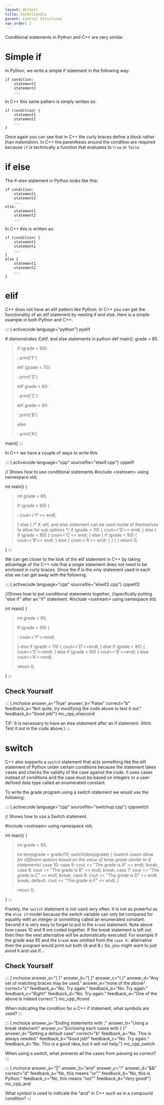 ```yaml
---
layout: default
title: Conditionals
parent: Control Structures
nav_order: 2
---
```


Conditional statements in Python and C++ are very similar.

# Simple if

In Python, we write a simple if statement in the following way:

    if condition:
        statement1
        statement2
        ...

In C++ this same pattern is simply written as:

    if (condition) {
        statement1
        statement2
        ...
    }

Once again you can see that in C++ the curly braces define a block
rather than indentation. In C++ the parenthesis around the condition are
required because `if` is technically a function that evaluates to `true`
or `false`.

# if else

The if-else statement in Python looks like this:

    if condition:
        statement1
        statement2
        ...
    else:
        statement1
        statement2
        ...

In C++ this is written as:

    if (condition) {
        statement1
        statement2
        ...
    } 
    else {
        statement1
        statement2
        ...
    }

# elif

C++ does not have an elif pattern like Python. In C++ you can get the
functionality of an elif statement by nesting if and else. Here is a
simple example in both Python and C++.

::: {.activecode language="python"}
pyelif

\# demonstrates if,elif, and else statements in python def main(): grade
= 85

> if (grade \< 60):
>
> :   print(\'F\')
>
> elif (grade \< 70):
>
> :   print(\'D\')
>
> elif grade \< 80:
>
> :   print(\'C\')
>
> elif grade \< 90:
>
> :   print(\'B\')
>
> else:
>
> :   print(\'A\')

main()
:::

In C++ we have a couple of ways to write this

::: {.activecode language="cpp" sourcefile="elseif.cpp"}
cppelif

// Shows how to use conditional statements \#include \<iostream\> using
namespace std;

int main() {

> int grade = 85;
>
> if (grade \< 60) {
>
> :   cout\<\<\'F\'\<\< endl;
>
> } else { /\* if, elif, and else statement can be used inside of
> themselves to allow for sub options \*/ if (grade \< 70) {
> cout\<\<\'D\'\<\< endl; } else { if (grade \< 80) { cout\<\<\'C\'\<\<
> endl; } else { if (grade \< 90) { cout\<\<\'B\'\<\< endl; } else {
> cout\<\<\'A\'\<\< endl; } } } } return 0;

}
:::

We can get closer to the look of the elif statement in C++ by taking
advantage of the C++ rule that a single statement does not need to be
enclosed in curly braces. Since the if is the only statement used in
each else we can get away with the following.

::: {.activecode language="cpp" sourcefile="elseif2.cpp"}
cppelif2

//Shows how to put conditional statements together, //specfically
putting \"else if\" after an \"if\" statement. \#include \<iostream\>
using namespace std;

int main() {

> int grade = 85;
>
> if (grade \< 60) {
>
> :   cout\<\<\'F\'\<\<endl;
>
> } else if (grade \< 70) { cout\<\<\'D\'\<\<endl; } else if (grade \<
> 80) { cout\<\<\'C\'\<\<endl; } else if (grade \< 90) {
> cout\<\<\'B\'\<\<endl; } else cout\<\<\'A\'\<\<endl;
>
> return 0;

}
:::

## Check Yourself

::: {.mchoice answer_a="True" answer_b="False" correct="b" feedback_a="Not quite, try modifying the code above to test it out." feedback_b="Good job!"}
mc_cpp_elsecond

T/F: It is necessary to have an else statement after an if statement.
(Hint: Test it out in the code above.)
:::

# switch

C++ also supports a `switch` statement that acts something like the elif
statement of Python under certain conditions because the statement takes
cases and checks the validity of the case against the code. It uses
cases instead of conditions and the case must be based on integers or a
user-defined data type called an enumerated constant.

To write the grade program using a switch statement we would use the
following:

::: {.activecode language="cpp" sourcefile="switchup.cpp"}
cppswitch

// Shows how to use a Switch statement.

\#include \<iostream\> using namespace std;

int main() {

> int grade = 85;
>
> int tempgrade = grade/10; switch(tempgrade) { /*switch cases allow for
> different options based on the value of temp grade similar to if
> statements*/ case 10: case 9: cout \<\< \"The grade is A\" \<\< endl;
> break; case 8: cout \<\< \"The grade is B\" \<\< endl; break; case 7:
> cout \<\< \"The grade is C\" \<\< endl; break; case 6: cout \<\< \"The
> grade is D\" \<\< endl; break; default: cout \<\< \"The grade is F\"
> \<\< endl; }
>
> return 0;

}
:::

Frankly, the `switch` statement is not used very often. It is not as
powerful as the `else if` model because the switch variable can only be
compared for equality with an integer or something called an enumerated
constant. Second it is very easy to forget to put in the `break`
statement. Note above how cases 10 and 9 are coded together. If the
break statement is left out then then the next alternative will be
automatically executed. For example if the grade was 95 and the `break`
was omitted from the `case 9:` alternative then the program would print
out both (A and B.) So, you might want to just avoid it and use if\...

## Check Yourself

::: {.mchoice answer_a="{ }" answer_b="[ ]" answer_c="( )" answer_d="Any set of matching braces may be used." answer_e="none of the above" correct="c" feedback_a="No. Try again." feedback_b="No. Try again." feedback_c="Right!" feedback_d="No. Try again." feedback_e="One of the above is indeed correct."}
mc_cpp_ifcond

When indicating the condition for a C++ if statement, what symbols are
used?
:::

::: {.mchoice answer_a="Ending statements with ;" answer_b="Using a break statement" answer_c="Enclosing each cases with { }" answer_d="Setting a default case" correct="b" feedback_a="No. This is always needed." feedback_b="Good job!" feedback_c="No. Try again." feedback_d="No. This is a good idea, but it will not help."}
mc_cpp_switch

When using a switch, what prevents all the cases from passing as
correct?
:::

::: {.mchoice answer_a="||" answer_b="and" answer_c="!" answer_d="&&" correct="d" feedback_a="No, this means \"or\"." feedback_b="No, this is Python." feedback_c="No, this means \"not\"" feedback_d="Very good!"}
mc_cpp_and

What symbol is used to indicate the "and" in C++ such as in a compound
condition?
:::
